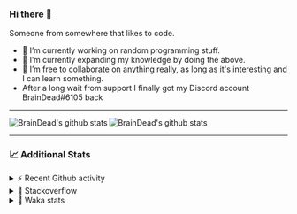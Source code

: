 ### Hi there 👋

Someone from somewhere that likes to code.

- 🔭 I’m currently working on random programming stuff.
- 🌱 I’m currently expanding my knowledge by doing the above.
- 👯 I’m free to collaborate on anything really, as long as it's interesting and I can learn something.
- After a long wait from support I finally got my Discord account BrainDead#6105 back
<hr>


<img alt="BrainDead's github stats" align="left" src="https://github-readme-stats.vercel.app/api?username=albertopoljak&count_private=true&show_icons=true&theme=radical&hide_border=true"/>
<img alt="BrainDead's github stats" align="left" src="https://github-readme-stats.vercel.app/api/top-langs/?username=albertopoljak&layout=compact&theme=radical&hide_border=true&card_width=250"/>
<br clear="left"/>

<hr>

### 📈 Additional Stats

<details>
  <summary>⚡ Recent Github activity</summary>
  <br/>

  <!--START_SECTION:activity-->
1. 🗣 Commented on [#32](https://github.com/albertopoljak/Licensy/issues/32) in [albertopoljak/Licensy](https://github.com/albertopoljak/Licensy)
2. ❗️ Closed issue [#31](https://github.com/albertopoljak/Licensy/issues/31) in [albertopoljak/Licensy](https://github.com/albertopoljak/Licensy)
3. ❌ Closed PR [#23](https://github.com/albertopoljak/Licensy/pull/23) in [albertopoljak/Licensy](https://github.com/albertopoljak/Licensy)
4. ❌ Closed PR [#19](https://github.com/albertopoljak/Licensy/pull/19) in [albertopoljak/Licensy](https://github.com/albertopoljak/Licensy)
5. ❌ Closed PR [#20](https://github.com/albertopoljak/Licensy/pull/20) in [albertopoljak/Licensy](https://github.com/albertopoljak/Licensy)
  <!--END_SECTION:activity-->
</details>

<details>
  <summary>👀 Stackoverflow</summary>

  [![Omid Nikrah StackOverflow](https://github-readme-stackoverflow.vercel.app/?userID=11311072&theme=dark)](https://stackoverflow.com/users/11311072/braindead)

</details>

<details>
  <summary>🤖 Waka stats</summary>
  <br/>

  <!--START_SECTION:waka-->
![Profile Views](http://img.shields.io/badge/Profile%20Views-5-blue)

![Lines of code](https://img.shields.io/badge/From%20Hello%20World%20I%27ve%20Written-272664%20lines%20of%20code-blue)

**🐱 My Github Data** 

> 🏆 718 Contributions in the Year 2021
 > 
> 📦 148.8 kB Used in Github's Storage 
 > 
> 💼 Opted to Hire
 > 
> 📜 33 Public Repositories 
 > 
> 🔑 8 Private Repositories  
 > 
**I'm an Early 🐤** 

```text
🌞 Morning    149 commits    █████░░░░░░░░░░░░░░░░░░░░   19.66% 
🌆 Daytime    298 commits    █████████░░░░░░░░░░░░░░░░   39.31% 
🌃 Evening    212 commits    ███████░░░░░░░░░░░░░░░░░░   27.97% 
🌙 Night      99 commits     ███░░░░░░░░░░░░░░░░░░░░░░   13.06%

```
📅 **I'm Most Productive on Tuesday** 

```text
Monday       111 commits    ███░░░░░░░░░░░░░░░░░░░░░░   14.64% 
Tuesday      149 commits    █████░░░░░░░░░░░░░░░░░░░░   19.66% 
Wednesday    144 commits    ████░░░░░░░░░░░░░░░░░░░░░   19.0% 
Thursday     129 commits    ████░░░░░░░░░░░░░░░░░░░░░   17.02% 
Friday       87 commits     ██░░░░░░░░░░░░░░░░░░░░░░░   11.48% 
Saturday     61 commits     ██░░░░░░░░░░░░░░░░░░░░░░░   8.05% 
Sunday       77 commits     ██░░░░░░░░░░░░░░░░░░░░░░░   10.16%

```


📊 **This Week I Spent My Time On** 

```text
💬 Programming Languages: 
XML                      8 hrs 55 mins       ███████████░░░░░░░░░░░░░░   43.89% 
Python                   8 hrs               █████████░░░░░░░░░░░░░░░░   39.36% 
textmate                 1 hr 51 mins        ██░░░░░░░░░░░░░░░░░░░░░░░   9.15% 
CSV file                 29 mins             ░░░░░░░░░░░░░░░░░░░░░░░░░   2.38% 
Gettext Catalog          18 mins             ░░░░░░░░░░░░░░░░░░░░░░░░░   1.49%

🐱‍💻 Projects: 
odoo_14                  18 hrs 10 mins      ██████████████████████░░░   89.43% 
advent_of_code_2021      1 hr 12 mins        █░░░░░░░░░░░░░░░░░░░░░░░░   5.96% 
chat_practise            24 mins             ░░░░░░░░░░░░░░░░░░░░░░░░░   2.03% 
culjak                   15 mins             ░░░░░░░░░░░░░░░░░░░░░░░░░   1.28% 
Unknown Project          9 mins              ░░░░░░░░░░░░░░░░░░░░░░░░░   0.75%

💻 Operating System: 
Linux                    20 hrs 19 mins      █████████████████████████   100.0%

```

**I Mostly Code in Python** 

```text
Python                   29 repos            ███████████████████░░░░░░   78.38% 
Java                     4 repos             ██░░░░░░░░░░░░░░░░░░░░░░░   10.81% 
HTML                     2 repos             █░░░░░░░░░░░░░░░░░░░░░░░░   5.41% 
TypeScript               1 repo              ░░░░░░░░░░░░░░░░░░░░░░░░░   2.7% 
JavaScript               1 repo              ░░░░░░░░░░░░░░░░░░░░░░░░░   2.7%

```



 Last Updated on 06/12/2021
<!--END_SECTION:waka-->
</details>
